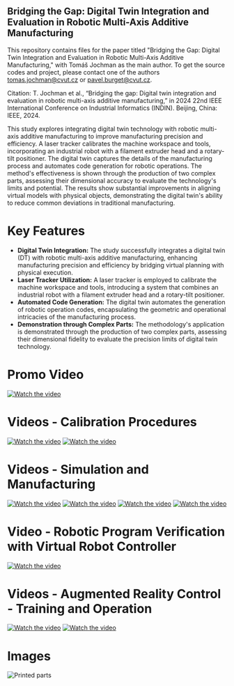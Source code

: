 ## Bridging the Gap: Digital Twin Integration and Evaluation in Robotic Multi-Axis Additive Manufacturing ##
This repository contains files for the paper titled "Bridging the Gap: Digital Twin Integration and Evaluation in Robotic Multi-Axis Additive Manufacturing," with Tomáš Jochman as the main author. To get the source codes and project, please contact one of the authors tomas.jochman@cvut.cz or pavel.burget@cvut.cz.

Citation:  T. Jochman et al., “Bridging the gap: Digital twin integration and evaluation in robotic multi-axis additive manufacturing,” in 2024 22nd IEEE International Conference on Industrial Informatics (INDIN). Beijing, China: IEEE,
 2024.

This study explores integrating digital twin technology with robotic multi-axis additive manufacturing to improve manufacturing precision and efficiency. A laser tracker calibrates the machine workspace and tools, incorporating an industrial robot with a filament extruder head and a rotary-tilt positioner. The digital twin captures the details of the manufacturing process and automates code generation for robotic operations. The method's effectiveness is shown through the production of two complex parts, assessing their dimensional accuracy to evaluate the technology's limits and potential. The results show substantial improvements in aligning virtual models with physical objects, demonstrating the digital twin's ability to reduce common deviations in traditional manufacturing.

# Key Features
- **Digital Twin Integration:** The study successfully integrates a digital twin (DT) with robotic multi-axis additive manufacturing, enhancing manufacturing precision and efficiency by bridging virtual planning with physical execution.
- **Laser Tracker Utilization:** A laser tracker is employed to calibrate the machine workspace and tools, introducing a system that combines an industrial robot with a filament extruder head and a rotary-tilt positioner.
- **Automated Code Generation:** The digital twin automates the generation of robotic operation codes, encapsulating the geometric and operational intricacies of the manufacturing process.
- **Demonstration through Complex Parts:** The methodology's application is demonstrated through the production of two complex parts, assessing their dimensional fidelity to evaluate the precision limits of digital twin technology.

# Promo Video
[![Watch the video](https://img.youtube.com/vi/SjEa4ZcAiks/0.jpg)](https://youtu.be/SjEa4ZcAiks)

# Videos - Calibration Procedures
[![Watch the video](https://img.youtube.com/vi/W30Yxqppxts/0.jpg)](https://youtu.be/W30Yxqppxts)
[![Watch the video](https://img.youtube.com/vi/Vr6lDgBZacE/0.jpg)](https://youtu.be/Vr6lDgBZacE)

# Videos - Simulation and Manufacturing
[![Watch the video](https://img.youtube.com/vi/HVP27mbQvT0/0.jpg)](https://youtu.be/HVP27mbQvT0)
[![Watch the video](https://img.youtube.com/vi/KaORAfb8s38/0.jpg)](https://youtu.be/KaORAfb8s38)
[![Watch the video](https://img.youtube.com/vi/unyc6g1iy5o/0.jpg)](https://youtu.be/unyc6g1iy5o)
[![Watch the video](https://img.youtube.com/vi/XAcp-8o0QFc/0.jpg)](https://youtu.be/XAcp-8o0QFc)

# Video - Robotic Program Verification with Virtual Robot Controller
[![Watch the video](https://img.youtube.com/vi/FMSQNIkahRE/0.jpg)](https://youtu.be/FMSQNIkahRE)

# Videos - Augmented Reality Control - Training and Operation
[![Watch the video](https://img.youtube.com/vi/raUTKcHXZYA/0.jpg)](https://youtu.be/raUTKcHXZYA)
[![Watch the video](https://img.youtube.com/vi/76P3DbbzgPQ/0.jpg)](https://youtu.be/76P3DbbzgPQ)

# Images
![Printed parts](https://github.com/user-attachments/assets/3bead796-3170-4e16-b283-efffe2a9cd4f)
